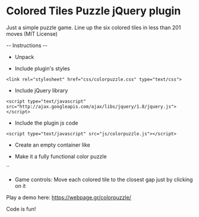 # Colored Tiles Puzzle jQuery plugin 

Just a simple puzzle game. Line up the six colored tiles in less than 201 moves (MIT License)

-- Instructions -- 

- Unpack  

- Include plugin's styles

`<link rel="stylesheet" href="css/colorpuzzle.css" type="text/css">`

- Include jQuery library

`<script type="text/javascript" src="http://ajax.googleapis.com/ajax/libs/jquery/1.8/jquery.js"></script>`

- Include the plugin js code

`<script type="text/javascript" src="js/colorpuzzle.js"></script>`

- Create an empty container like <div id="my_colorpuzzle"></div>

- Make it a fully functional color puzzle

`<script type="text/javascript">

	$(document).ready(function () {
	
		$('#my_colorpuzzle').colorpuzzle({
		
			'max_moves': 201, /* set your max moves limit*/
			
		});
		
	});
	
</script>`

- Game controls: 
Move each colored tile to the closest gap just by clicking on it

Play a demo here:
https://webpage.gr/colorpuzzle/

Code is fun!  
